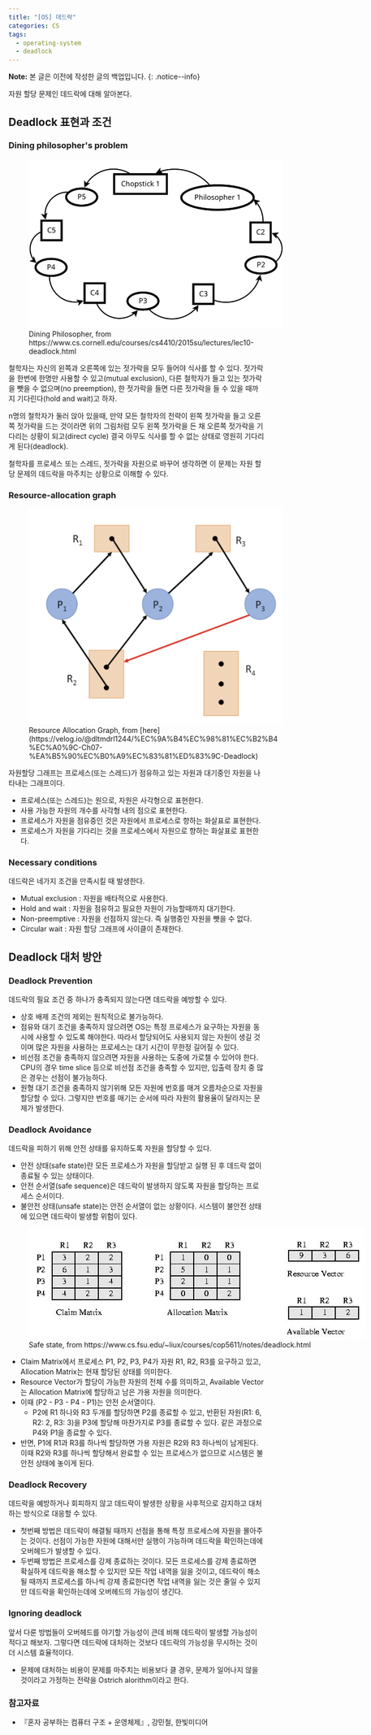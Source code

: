 ```yaml
---
title: "[OS] 데드락"
categories: CS
tags:
  - operating-system
  - deadlock
---
```


**Note:** 본 글은 이전에 작성한 글의 백업입니다.
{: .notice--info}

자원 할당 문제인 데드락에 대해 알아본다. 


## Deadlock 표현과 조건

### Dining philosopher's problem

<figure style="width: 500px" class="align-center">
	<a href="/imgs/post-imgs/cs-dining_philosopher.svg"><img src="/imgs/post-imgs/cs-dining_philosopher.svg"></a>
	<figcaption>Dining Philosopher, from https://www.cs.cornell.edu/courses/cs4410/2015su/lectures/lec10-deadlock.html</figcaption>
</figure>

철학자는 자신의 왼쪽과 오른쪽에 있는 젓가락을 모두 들어야 식사를 할 수 있다. 젓가락을 한번에 한명만 사용할 수 있고(mutual exclusion), 다른 철학자가 들고 있는 젓가락을 뺏을 수 없으며(no preemption), 한 젓가락을 들면 다른 젓가락을 들 수 있을 때까지 기다린다(hold and wait)고 하자. 

n명의 철학자가 둘러 앉아 있을때, 만약 모든 철학자의 전략이 왼쪽 젓가락을 들고 오른쪽 젓가락을 드는 것이라면 위의 그림처럼 모두 왼쪽 젓가락을 든 채 오른쪽 젓가락을 기다리는 상황이 되고(direct cycle) 결국 아무도 식사를 할 수 없는 상태로 영원히 기다리게 된다(deadlock).

철학자를 프로세스 또는 스레드, 젓가락을 자원으로 바꾸어 생각하면 이 문제는 자원 할당 문제의 데드락을 마주치는 상황으로 이해할 수 있다.

### Resource-allocation graph

<figure style="width: 500px" class="align-center">
	<a href="/imgs/post-imgs/cs-deadlock.png"><img src="/imgs/post-imgs/cs-deadlock.png"></a>
	<figcaption>Resource Allocation Graph, from [here](https://velog.io/@dltmdrl1244/%EC%9A%B4%EC%98%81%EC%B2%B4%EC%A0%9C-Ch07-%EA%B5%90%EC%B0%A9%EC%83%81%ED%83%9C-Deadlock)</figcaption>
</figure>

자원할당 그래프는 프로세스(또는 스레드)가 점유하고 있는 자원과 대기중인 자원을 나타내는 그래프이다.
- 프로세스(또는 스레드)는 원으로, 자원은 사각형으로 표현한다.
- 사용 가능한 자원의 개수를 사각형 내의 점으로 표현한다.
- 프로세스가 자원을 점유중인 것은 자원에서 프로세스로 향하는 화살표로 표현한다.
- 프로세스가 자원을 기다리는 것을 프로세스에서 자원으로 향하는 화살표로 표현한다.

### Necessary conditions

데드락은 네가지 조건을 만족시킬 때 발생한다.
- Mutual exclusion : 자원을 배타적으로 사용한다.
- Hold and wait : 자원을 점유하고 필요한 자원이 가능할때까지 대기한다.
- Non-preemptive : 자원을 선점하지 않는다. 즉 실행중인 자원을 뺏을 수 없다.
- Circular wait : 자원 할당 그래프에 사이클이 존재한다.


## Deadlock 대처 방안

### Deadlock Prevention
데드락의 필요 조건 중 하나가 충족되지 않는다면 데드락을 예방할 수 있다. 
- 상호 배제 조건의 제외는 원칙적으로 불가능하다.
- 점유와 대기 조건을 충족하지 않으려면 OS는 특정 프로세스가 요구하는 자원을 동시에 사용할 수 있도록 해야한다. 따라서 할당되어도 사용되지 않는 자원이 생길 것이며 많은 자원을 사용하는 프로세스는 대기 시간이 무한정 길어질 수 있다.
- 비선점 조건을 충족하지 않으려면 자원을 사용하는 도중에 가로챌 수 있어야 한다. CPU의 경우 time slice 등으로 비선점 조건을 충족할 수 있지만, 입출력 장치 중 많은 경우는 선점이 불가능하다.
- 원형 대기 조건을 충족하지 않기위해 모든 자원에 번호를 매겨 오름차순으로 자원을 할당할 수 있다. 그렇지만 번호를 매기는 순서에 따라 자원의 활용율이 달라지는 문제가 발생한다.

### Deadlock Avoidance
데드락을 피하기 위해 안전 상태를 유지하도록 자원을 할당할 수 있다.
- 안전 상태(safe state)란 모든 프로세스가 자원을 할당받고 실행 된 후 데드락 없이 종료될 수 있는 상태이다.
- 안전 순서열(safe sequence)은 데드락이 발생하지 않도록 자원을 할당하는 프로세스 순서이다.
- 불안전 상태(unsafe state)는 안전 순서열이 없는 상황이다. 시스템이 불안전 상태에 있으면 데드락이 발생할 위험이 있다. 

<figure style="width: 700px" class="align-center">
	<a href="/imgs/post-imgs/cs-safe_state.jpeg"><img src="/imgs/post-imgs/cs-safe_state.jpeg"></a>
	<figcaption>Safe state, from https://www.cs.fsu.edu/~liux/courses/cop5611/notes/deadlock.html</figcaption>
</figure>

- Claim Matrix에서 프로세스 P1, P2, P3, P4가 자원 R1, R2, R3를 요구하고 있고, Allocation Matrix는 현재 할당된 상태를 의미한다.
- Resource Vector가 할당이 가능한 자원의 전체 수를 의미하고, Available Vector는 Allocation Matrix에 할당하고 남은 가용 자원을 의미한다.
- 이때 (P2 - P3 - P4 - P1)는 안전 순서열이다. 
    - P2에 R1 하나와 R3 두개를 할당하면 P2를 종료할 수 있고, 반환된 자원(R1: 6, R2: 2, R3: 3)을 P3에 할당해 마찬가지로 P3를 종료할 수 있다. 같은 과정으로 P4와 P1을 종료할 수 있다.
- 반면, P1에 R1과 R3를 하나씩 할당하면 가용 자원은 R2와 R3 하나씩이 남게된다. 이때 R2와 R3를 하나씩 할당해서 완료할 수 있는 프로세스가 없으므로 시스템은 불안전 상태에 놓이게 된다.

### Deadlock Recovery
데드락을 예방하거나 회피하지 않고 데드락이 발생한 상황을 사후적으로 감지하고 대처하는 방식으로 대응할 수 있다.
- 첫번째 방법은 데드락이 해결될 때까지 선점을 통해 특정 프로세스에 자원을 몰아주는 것이다. 선점이 가능한 자원에 대해서만 실행이 가능하며 데드락을 확인하는데에 오버헤드가 발생할 수 있다.
- 두번째 방법은 프로세스를 강제 종료하는 것이다. 모든 프로세스를 강제 종료하면 확실하게 데드락을 해소할 수 있지만 모든 작업 내역을 잃을 것이고, 데드락이 해소될 때까지 프로세스를 하나씩 강제 종료한다면 작업 내역을 잃는 것은 줄일 수 있지만 데드락을 확인하는데에 오버헤드의 가능성이 생긴다.

### Ignoring deadlock
앞서 다룬 방법들이 오버헤드를 야기할 가능성이 큰데 비해 데드락이 발생할 가능성이 적다고 해보자. 그렇다면 데드락에 대처하는 것보다 데드락의 가능성을 무시하는 것이 더 시스템 효율적이다.
- 문제에 대처하는 비용이 문제를 마주치는 비용보다 클 경우, 문제가 일어나지 않을 것이라고 가정하는 전략을 Ostrich alorithm이라고 한다.


### 참고자료
- 『혼자 공부하는 컴퓨터 구조 + 운영체제』, 강민철, 한빛미디어
